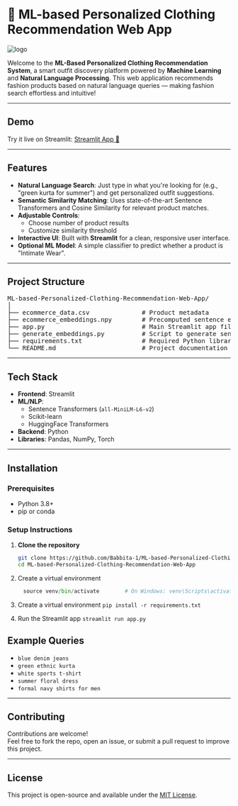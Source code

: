 # 👗 ML-based Personalized Clothing Recommendation Web App

![logo]("/logo.png")

Welcome to the **ML-Based Personalized Clothing Recommendation System**, a smart outfit discovery platform powered by **Machine Learning** and **Natural Language Processing**. This web application recommends fashion products based on natural language queries — making fashion search effortless and intuitive!


---

## Demo

Try it live on Streamlit: [Streamlit App 🔗](https://ml-cloth-recommendation.streamlit.app/)  


---

## Features

- **Natural Language Search**: Just type in what you're looking for (e.g., "green kurta for summer") and get personalized outfit suggestions.
- **Semantic Similarity Matching**: Uses state-of-the-art Sentence Transformers and Cosine Similarity for relevant product matches.
- **Adjustable Controls**: 
  - Choose number of product results
  - Customize similarity threshold
- **Interactive UI**: Built with **Streamlit** for a clean, responsive user interface.
- **Optional ML Model**: A simple classifier to predict whether a product is "Intimate Wear".

---

## Project Structure

<pre>
ML-based-Personalized-Clothing-Recommendation-Web-App/
│
├── ecommerce_data.csv              # Product metadata
├── ecommerce_embeddings.npy        # Precomputed sentence embeddings
├── app.py                          # Main Streamlit app file
├── generate_embeddings.py          # Script to generate sentence embeddings using HuggingFace
├── requirements.txt                # Required Python libraries
└── README.md                       # Project documentation
</pre>

---

##  Tech Stack

- **Frontend**: Streamlit
- **ML/NLP**: 
  - Sentence Transformers (`all-MiniLM-L6-v2`)
  - Scikit-learn
  - HuggingFace Transformers
- **Backend**: Python
- **Libraries**: Pandas, NumPy, Torch

---

## Installation

###  Prerequisites

- Python 3.8+
- pip or conda

###  Setup Instructions

1. **Clone the repository**
   ```bash
   git clone https://github.com/Babbita-1/ML-based-Personalized-Clothing-Recommendation-Web-App.git
   cd ML-based-Personalized-Clothing-Recommendation-Web-App
   ```
2. Create a virtual environment
 ```python -m venv venv
      source venv/bin/activate        # On Windows: venv\Scripts\activate
  ```

3. Create a virtual environment
```pip install -r requirements.txt ```

4. Run the Streamlit app
```streamlit run app.py```



## Example Queries

- `blue denim jeans`
- `green ethnic kurta`
- `white sports t-shirt`
- `summer floral dress`
- `formal navy shirts for men`

---

## Contributing

Contributions are welcome!  
Feel free to fork the repo, open an issue, or submit a pull request to improve this project.

---

##  License

This project is open-source and available under the [MIT License](LICENSE).

